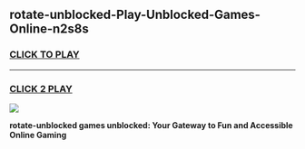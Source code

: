 
## rotate-unblocked-Play-Unblocked-Games-Online-n2s8s
<h3>
<a href="https://premium76.site?title=rotate-unblocked&ref=25A">CLICK TO PLAY</a></h3>
<hr>

<h3>
<a href="https://premium76.site?title=rotate-unblocked&ref=25A">CLICK 2 PLAY</a>
  
</h3>

<a href="https://premium76.site?title=rotate-unblocked&ref=25A"><img src="https://clearcache.store/games.png"></a>


**rotate-unblocked games unblocked: Your Gateway to Fun and Accessible Online Gaming**
